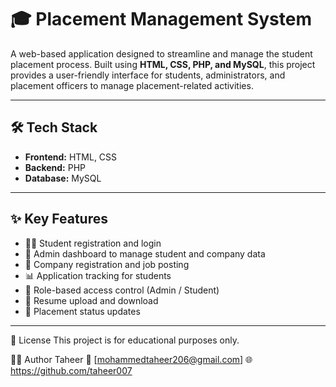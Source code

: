 # 🎓 Placement Management System

A web-based application designed to streamline and manage the student placement process. Built using **HTML, CSS, PHP, and MySQL**, this project provides a user-friendly interface for students, administrators, and placement officers to manage placement-related activities.

---

## 🛠️ Tech Stack

- **Frontend:** HTML, CSS
- **Backend:** PHP
- **Database:** MySQL

---

## ✨ Key Features

- 🧑‍🎓 Student registration and login  
- 🧾 Admin dashboard to manage student and company data  
- 🏢 Company registration and job posting  
- 📊 Application tracking for students  
- 🔐 Role-based access control (Admin / Student)  
- 📂 Resume upload and download  
- 📅 Placement status updates

---
📃 License
This project is for educational purposes only.

🙋‍♂️ Author
Taheer
📧 [mohammedtaheer206@gmail.com]
🌐 https://github.com/taheer007
